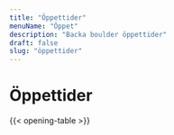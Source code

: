 ```yaml
---
title: "Öppettider"
menuName: "Öppet"
description: "Backa boulder öppettider"
draft: false
slug: "öppettider"
---
```


# Öppettider

{{< opening-table >}}

##

<!-- 
You can use this template for temporary opening hours.
Copy paste the following to below the opening-table obove 


## Öppettider under vår och sommar 2022

Midsommarafton - stängt

midsommardagen - stängt

Veckodagar vecka 26-33, 10:00 - 21:00. 

Alla andra dagar har vi öppet som vanligt. 


Avvikande öppettider kan förekomma på och kring röda dagar samt juni-augusti.

